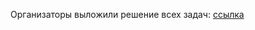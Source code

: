 Организаторы выложили решение всех задач: [ссылка](https://gitlab.com/osusec/damctf-2025-challenges/-/tree/main)

